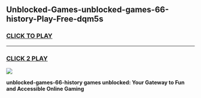 
## Unblocked-Games-unblocked-games-66-history-Play-Free-dqm5s
<h3>
<a href="https://premium76.site?title=unblocked-games-66-history&ref=22A">CLICK TO PLAY</a></h3>
<hr>

<h3>
<a href="https://premium76.site?title=unblocked-games-66-history&ref=22A">CLICK 2 PLAY</a>
  
</h3>

<a href="https://premium76.site?title=unblocked-games-66-history&ref=22A"><img src="https://clearcache.store/games.png"></a>


**unblocked-games-66-history games unblocked: Your Gateway to Fun and Accessible Online Gaming**
